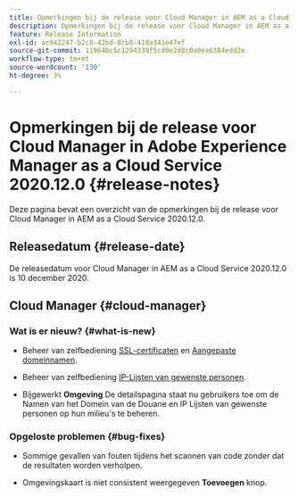 ```yaml
---
title: Opmerkingen bij de release voor Cloud Manager in AEM as a Cloud Service versie 2020.12.0
description: Opmerkingen bij de release voor Cloud Manager in AEM as a Cloud Service versie 2020.12.0
feature: Release Information
exl-id: ac942247-b2c8-42bd-8cb8-410a341e47ef
source-git-commit: 119648c5c1294339f5cd0e2d8c0a0ea6304edd2e
workflow-type: tm+mt
source-wordcount: '130'
ht-degree: 3%

---
```


# Opmerkingen bij de release voor Cloud Manager in Adobe Experience Manager as a Cloud Service 2020.12.0 {#release-notes}

Deze pagina bevat een overzicht van de opmerkingen bij de release voor Cloud Manager in AEM as a Cloud Service 2020.12.0.

## Releasedatum {#release-date}

De releasedatum voor Cloud Manager in AEM as a Cloud Service 2020.12.0 is 10 december 2020.

## Cloud Manager {#cloud-manager}

### Wat is er nieuw? {#what-is-new}

* Beheer van zelfbediening [SSL-certificaten](/help/implementing/cloud-manager/managing-ssl-certifications/introduction.md) en [Aangepaste domeinnamen](/help/implementing/cloud-manager/custom-domain-names/introduction.md).

* Beheer van zelfbediening [IP-Lijsten van gewenste personen](/help/implementing/cloud-manager/ip-allow-lists/introduction.md).

* Bijgewerkt **Omgeving** De detailspagina staat nu gebruikers toe om de Namen van het Domein van de Douane en IP Lijsten van gewenste personen op hun milieu&#39;s te beheren.


### Opgeloste problemen  {#bug-fixes}

* Sommige gevallen van fouten tijdens het scannen van code zonder dat de resultaten worden verholpen.

* Omgevingskaart is niet consistent weergegeven **Toevoegen** knop.
